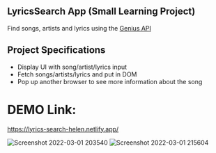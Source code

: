 ## LyricsSearch App (Small Learning Project)

Find songs, artists and lyrics using the [Genius API](https://docs.genius.com/#/getting-started-h1)

## Project Specifications

- Display UI with song/artist/lyrics input
- Fetch songs/artists/lyrics and put in DOM
- Pop up another browser to see more information about the song

# DEMO Link:
https://lyrics-search-helen.netlify.app/

![Screenshot 2022-03-01 203540](https://user-images.githubusercontent.com/94285120/156247738-6e211c52-5a16-4ebd-a713-1a3a1c227484.png)
![Screenshot 2022-03-01 215604](https://user-images.githubusercontent.com/94285120/156247746-c54c38c3-73e3-4b5c-ab91-75a95eb8595d.png)

